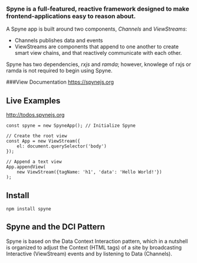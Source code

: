 ### Spyne is a full-featured, reactive framework designed to make frontend-applications easy to reason about.


A Spyne app is built around two components, *Channels* and *ViewStreams*:
* Channels publishes data and events
* ViewStreams are components that append to one another to create smart view chains, and that reactively communicate with each other.


Spyne has two dependencies, *rxjs* and *ramda*; however, knowlege of rxjs or ramda is not required to begin using Spyne.

###View Documentation
https://spynejs.org

## Live Examples ##
http://todos.spynejs.org <br>


```
const spyne = new SpyneApp(); // Initialize Spyne

// Create the root view
const App = new ViewStream({
    el: document.querySelector('body')
});

// Append a text view
App.appendView(
    new ViewStream({tagName: 'h1', 'data': 'Hello World!'})
);

```


## Install ##
```
npm install spyne
```


## Spyne and the DCI Pattern ##
Spyne is based on the Data Context Interaction pattern, which in a nutshell is organized to adjust the Context (HTML tags) of a site by broadcasting Interactive (ViewStream) events and  by listening to Data (Channels).


